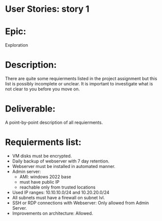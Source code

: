 # User Stories: story 1

# Epic: 
Exploration

# Description:
There are quite some requierments listed in the project assignment but this list is possibly incomplete or unclear.
It is important to investigate what is not clear to you before you move on.

# Deliverable:
A point-by-point description of all requierments.

# Requierments list:
* VM disks must be encrypted.
* Daily backup of webserver with 7 day retention.
* Webserver must be installed in automated manner.
* Admin server:
    * AMI: windows 2022 base
    * must have public IP
    * reachable only from trusted locations
* Used IP ranges: 10.10.10.0/24 and 10.20.20.0/24 
* All subnets must have a firewall on subnet lvl.
* SSH or RDP connections with Webserver: Only allowed from Admin Server.
* Improvements on architecture: Allowed.


